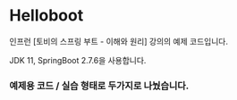 # Helloboot

인프런 [토비의 스프링 부트 - 이해와 원리] 강의의 예제 코드입니다.

JDK 11, SpringBoot 2.7.6을 사용합니다.

### 예제용 코드 / 실습 형태로 두가지로 나눴습니다.